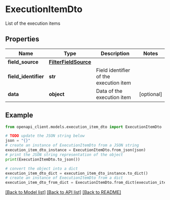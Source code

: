 # ExecutionItemDto

List of the execution items

## Properties

Name | Type | Description | Notes
------------ | ------------- | ------------- | -------------
**field_source** | [**FilterFieldSource**](FilterFieldSource.md) |  | 
**field_identifier** | **str** | Field identifier of the execution item | 
**data** | **object** | Data of the execution item | [optional] 

## Example

```python
from openapi_client.models.execution_item_dto import ExecutionItemDto

# TODO update the JSON string below
json = "{}"
# create an instance of ExecutionItemDto from a JSON string
execution_item_dto_instance = ExecutionItemDto.from_json(json)
# print the JSON string representation of the object
print(ExecutionItemDto.to_json())

# convert the object into a dict
execution_item_dto_dict = execution_item_dto_instance.to_dict()
# create an instance of ExecutionItemDto from a dict
execution_item_dto_from_dict = ExecutionItemDto.from_dict(execution_item_dto_dict)
```
[[Back to Model list]](../README.md#documentation-for-models) [[Back to API list]](../README.md#documentation-for-api-endpoints) [[Back to README]](../README.md)


